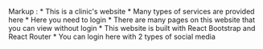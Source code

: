 
Markup :    * This is a clinic's website
            * Many types of services are provided here
            * Here you need to login
            * There are many pages on this website that you can view without login
            * This website is built with React Bootstrap and React Router
            * You can login here with 2 types of social media